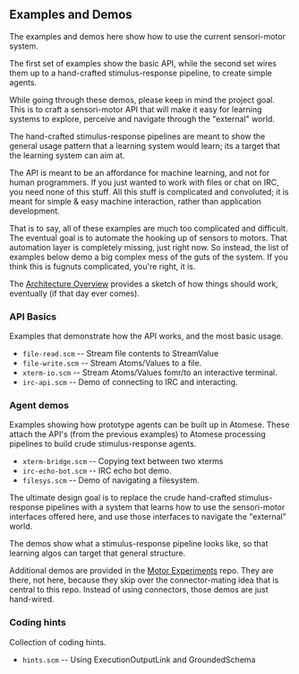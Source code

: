 Examples and Demos
------------------
The examples and demos here show how to use the current sensori-motor
system.

The first set of examples show the basic API, while the second set wires
them up to a hand-crafted stimulus-response pipeline, to create simple
agents.

While going through these demos, please keep in mind the project goal.
This is to craft a sensori-motor API that will make it easy for learning
systems to explore, perceive and navigate through the "external" world.

The hand-crafted stimulus-response pipelines are meant to show the
general usage pattern that a learning system would learn; its a target
that the learning system can aim at.

The API is meant to be an affordance for machine learning, and not for
human programmers. If you just wanted to work with files or chat on IRC,
you need none of this stuff. All this stuff is complicated and
convoluted; it is meant for simple & easy machine interaction, rather
than application development.

That is to say, all of these examples are much too complicated and
difficult. The eventual goal is to automate the hooking up of sensors to
motors. That automation layer is completely missing, just right now.
So instead, the list of examples below demo a big complex mess of the
guts of the system.  If you think this is fugnuts complicated, you're
right, it is.

The [Architecture Overview](Architecture.md) provides a sketch of how
things should work, eventually (if that day ever comes).

### API Basics
Examples that demonstrate how the API works, and the most basic usage.

* `file-read.scm` -- Stream file contents to StreamValue
* `file-write.scm` -- Stream Atoms/Values to a file.
* `xterm-io.scm` -- Stream Atoms/Values fomr/to an interactive terminal.
* `irc-api.scm` -- Demo of connecting to IRC and interacting.

### Agent demos
Examples showing how prototype agents can be built up in Atomese.
These attach the API's (from the previous examples) to Atomese
processing pipelines to build crude stimulus-response agents.

* `xterm-bridge.scm` -- Copying text between two xterms
* `irc-echo-bot.scm` -- IRC echo bot demo.
* `filesys.scm` -- Demo of navigating a filesystem.

The ultimate design goal is to replace the crude hand-crafted
stimulus-response pipelines with a system that learns how to use
the sensori-motor interfaces offered here, and use those interfaces
to navigate the "external" world.

The demos show what a stimulus-response pipeline looks like, so
that learning algos can target that general structure.

Additional demos are provided in the
[Motor Experiments](https://github.com/opencog/motor)
repo. They are there, not here, because they skip over the
connector-mating idea that is central to this repo. Instead of
using connectors, those demos are just hand-wired.

### Coding hints
Collection of coding hints.

* `hints.scm` -- Using ExecutionOutputLink and GroundedSchema
